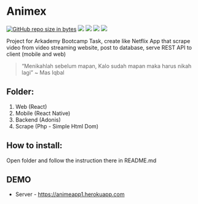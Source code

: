 # Animex
[![GitHub repo size in bytes](https://img.shields.io/github/repo-size/badges/shields.svg)](https://github.com/Arcademy/Animex) [![](https://img.shields.io/github/issues/rsmnarts/todolist.svg)](https://github.com/Arcademy/Animex) [![](https://img.shields.io/github/forks/rsmnarts/todolist.svg)](https://github.com/Arcademy/Animex) [![](https://img.shields.io/github/stars/rsmnarts/todolist.svg)](https://github.com/Arcademy/Animex) [![](https://img.shields.io/twitter/url/https/github.com/rsmnarts/todolist.svg?style=social)](https://twitter.com/rsmnarts)

Project for Arkademy Bootcamp Task, create like Netflix App that scrape video from video streaming website, post to database, serve REST API to client (mobile and web)

> “Menikahlah sebelum mapan, Kalo sudah mapan maka harus nikah lagi” ~ Mas Iqbal

## Folder:

1. Web (React)
2. Mobile (React Native)
3. Backend (Adonis)
4. Scrape (Php - Simple Html Dom)

## How to install:
Open folder and follow the instruction there in README.md

## DEMO

- Server - https://animeapp1.herokuapp.com
